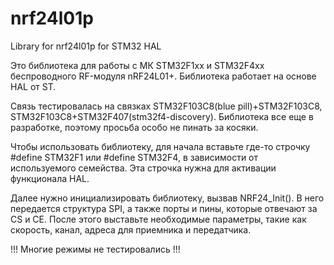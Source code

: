# nrf24l01p
Library for nrf24l01p for STM32 HAL

Это библиотека для работы с МК STM32F1xx и STM32F4xx беспроводного RF-модуля nRF24L01+. Библиотека работает на основе HAL от ST.

Связь тестировалась на связках STM32F103C8(blue pill)+STM32F103C8, STM32F103C8+STM32F407(stm32f4-discovery). Библиотека все еще в разработке, поэтому просьба особо не пинать за косяки.

Чтобы использовать библиотеку, для начала вставьте где-то строчку #define STM32F1 или #define STM32F4, в зависимости от используемого семейства. Эта строчка нужна для активации функционала HAL.

Далее нужно инициализировать библиотеку, вызвав NRF24_Init(). В него передается структура SPI, а также порты и пины, которые отвечают за CS и CE. 
После этого выставьте необходимые параметры, такие как скорость, канал, адреса для приемника и передатчика.

!!! Многие режимы не тестировались !!!
